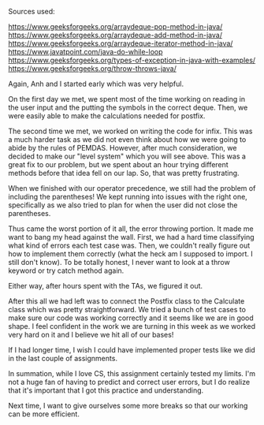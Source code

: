 Sources used:

https://www.geeksforgeeks.org/arraydeque-pop-method-in-java/
https://www.geeksforgeeks.org/arraydeque-add-method-in-java/
https://www.geeksforgeeks.org/arraydeque-iterator-method-in-java/
https://www.javatpoint.com/java-do-while-loop
https://www.geeksforgeeks.org/types-of-exception-in-java-with-examples/
https://www.geeksforgeeks.org/throw-throws-java/



Again, Anh and I started early which was very helpful. 

On the first day we met, we spent most of the time working on reading in the user input and the putting the symbols in the correct deque. Then, we were easily able to make the calculations needed for postfix. 

The second time we met, we worked on writing the code for infix. This was a much harder task as we did not even think about how we were going to abide by the rules of PEMDAS. However, after much consideration, we decided to make our "level system" which you will see above. This was a great fix to our problem, but we spent about an hour trying different methods before that idea fell on our lap. So, that was pretty frustrating. 

When we finished with our operator precedence, we still had the problem of including the parentheses! We kept running into issues with the right one, specifically as we also tried to plan for when the user did not close the parentheses. 

Thus came the worst portion of it all, the error throwing portion. It made me want to bang my head against the wall. First, we had a hard time classifying what kind of errors each test case was. Then, we couldn't really figure out how to implement them correctly (what the heck am I supposed to import. I still don't know). To be totally honest, I never want to look at a throw keyword or try catch method again. 

Either way, after hours spent with the TAs, we figured it out.

After this all we had left was to connect the Postfix class to the Calculate class which was pretty straightforward. We tried a bunch of test cases to make sure our code was working correctly and it seems like we are in good shape. I feel confident in the work we are turning in this week as we worked very hard on it and I believe we hit all of our bases! 

If I had longer time, I wish I could have implemented proper tests like we did in the last couple of assignments.

In summation, while I love CS, this assignment certainly tested my limits. I'm not a huge fan of having to predict and correct user errors, but I do realize that it's important that I got this practice and understanding. 

Next time, I want to give ourselves some more breaks so that our working can be more efficient.